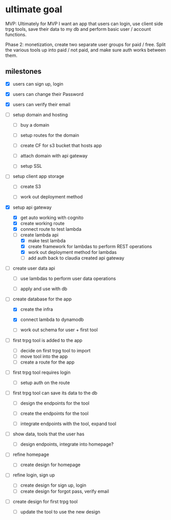# ultimate goal
MVP: Ultimately for MVP I want an app that users can login, use client side trpg tools, save their data to my db and perform basic user / account functions.

Phase 2: monetization, create two separate user groups for paid / free. Split the various tools up into paid / not paid, and make sure auth works between them. 

## milestones
- [x] users can sign up, login
- [x] users can change their Password
- [x] users can verify their email 


- [ ] setup domain and hosting
  - [ ] buy a domain
  - [ ] setup routes for the domain 
  - [ ] create CF for s3 bucket that hosts app
  - [ ] attach domain with api gateway
  - [ ] setup SSL


- [ ] setup client app storage
  - [ ] create S3
  - [ ] work out deployment method


- [x] setup api gateway
  - [x] get auto working with cognito
  - [x] create working route
  - [x] connect route to test lambda
  - [ ] create lambda api
    - [x] make test lambda 
    - [x] create framework for lambdas to perform REST operations
    - [x] work out deployment method for lambdas
    - [ ] add auth back to claudia created api gateway
- [ ] create user data api
  - [ ] use lambdas to perform user data operations
  - [ ] apply and use with db


- [ ] create database for the app
  - [x] create the infra
  - [x] connect lambda to dynamodb
  - [ ] work out schema for user + first tool


- [ ] first trpg tool is added to the app
  - [ ] decide on first trpg tool to import
  - [ ] move tool into the app
  - [ ] create a route for the app
- [ ] first trpg tool requires login
  - [ ] setup auth on the route
- [ ] first trpg tool can save its data to the db
  - [ ] design the endpoints for the tool
  - [ ] create the endpoints for the tool
  - [ ] integrate endpoints with the tool, expand tool


- [ ] show data, tools that the user has
  - [ ] design endpoints, integrate into homepage?
- [ ] refine homepage
  - [ ] create design for homepage
- [ ] refine login, sign up
  - [ ] create design for sign up, login
  - [ ] create design for forgot pass, verify email
- [ ] create design for first trpg tool
  - [ ] update the tool to use the new design
